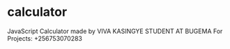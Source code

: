 # calculator
JavaScript Calculator made by VIVA KASINGYE  STUDENT AT BUGEMA
For Projects: +256753070283
